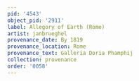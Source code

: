 ```yaml
---
pid: '4543'
object_pid: '2911'
label: Allegory of Earth (Rome)
artist: janbrueghel
provenance_date: By 1819
provenance_location: Rome
provenance_text: Galleria Doria Phamphij
collection: provenance
order: '0058'
---
```

